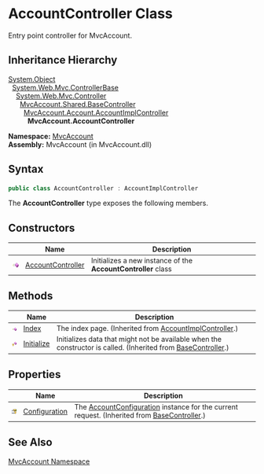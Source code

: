 AccountController Class
=======================
Entry point controller for MvcAccount.


Inheritance Hierarchy
---------------------
[System.Object][1]  
  [System.Web.Mvc.ControllerBase][2]  
    [System.Web.Mvc.Controller][3]  
      [MvcAccount.Shared.BaseController][4]  
        [MvcAccount.Account.AccountImplController][5]  
          **MvcAccount.AccountController**  

**Namespace:** [MvcAccount][6]  
**Assembly:** MvcAccount (in MvcAccount.dll)

Syntax
------

```csharp
public class AccountController : AccountImplController
```

The **AccountController** type exposes the following members.


Constructors
------------

                 | Name                   | Description                                                   
---------------- | ---------------------- | ------------------------------------------------------------- 
![Public method] | [AccountController][7] | Initializes a new instance of the **AccountController** class 


Methods
-------

                    | Name            | Description                                                                                                        
------------------- | --------------- | ------------------------------------------------------------------------------------------------------------------ 
![Public method]    | [Index][8]      | The index page. (Inherited from [AccountImplController][5].)                                                       
![Protected method] | [Initialize][9] | Initializes data that might not be available when the constructor is called. (Inherited from [BaseController][4].) 


Properties
----------

                      | Name                | Description                                                                                            
--------------------- | ------------------- | ------------------------------------------------------------------------------------------------------ 
![Protected property] | [Configuration][10] | The [AccountConfiguration][11] instance for the current request. (Inherited from [BaseController][4].) 


See Also
--------
[MvcAccount Namespace][6]  

[1]: http://msdn.microsoft.com/en-us/library/e5kfa45b
[2]: http://msdn.microsoft.com/en-us/library/dd504950
[3]: http://msdn.microsoft.com/en-us/library/dd460481
[4]: ../../MvcAccount.Shared/BaseController/README.md
[5]: ../../MvcAccount.Account/AccountImplController/README.md
[6]: ../README.md
[7]: _ctor.md
[8]: ../../MvcAccount.Account/AccountImplController/Index.md
[9]: ../../MvcAccount.Shared/BaseController/Initialize.md
[10]: ../../MvcAccount.Shared/BaseController/Configuration.md
[11]: ../AccountConfiguration/README.md
[Public method]: ../../_icons/pubmethod.gif "Public method"
[Protected method]: ../../_icons/protmethod.gif "Protected method"
[Protected property]: ../../_icons/protproperty.gif "Protected property"